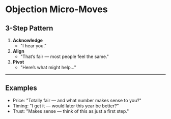 # Objection Micro-Moves

## 3-Step Pattern
1. **Acknowledge**
   - "I hear you."
2. **Align**
   - "That’s fair — most people feel the same."
3. **Pivot**
   - "Here’s what might help…"

---

## Examples
- Price: "Totally fair — and what number makes sense to you?"
- Timing: "I get it — would later this year be better?"
- Trust: "Makes sense — think of this as just a first step."
